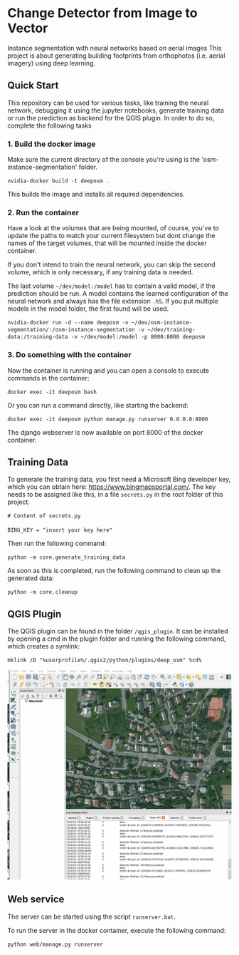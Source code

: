 # Change Detector from Image to Vector
Instance segmentation with neural networks based on aerial images
This project is about generating building footprints from orthophotos (i.e. aerial imagery) using deep learning.


## Quick Start
This repository can be used for various tasks, like training the neural network, debugging it using the jupyter notebooks, generate training data or run the prediction as backend for the QGIS plugin.
In order to do so, complete the following tasks

### 1. Build the docker image
Make sure the current directory of the console you're using is the 'osm-instance-segmentation' folder.
```
nvidia-docker build -t deeposm .
```

This builds the image and installs all required dependencies.

### 2. Run the container
Have a look at the volumes that are being mounted, of course, you've to update the paths to match your current filesystem but dont change the names of the target volumes, that will be mounted inside the docker container.

If you don't intend to train the neural network, you can skip the second volume, which is only necessary, if any training data is needed.

The last volume `~/dev/model:/model` has to contain a valid model, if the prediction should be run. A model contains the learned configuration of the neural network and always has the file extension `.h5`. If you put multiple models in the model folder, the first found will be used.

```
nvidia-docker run -d --name deeposm -v ~/dev/osm-instance-segmentation/:/osm-instance-segmentation -v ~/dev/training-data:/training-data -v ~/dev/model:/model -p 8000:8000 deeposm
```

### 3. Do something with the container

Now the container is running and you can open a console to execute commands in the container:
```
docker exec -it deeposm bash
```

Or you can run a command directly, like starting the backend:
```
docker exec -it deeposm python manage.py runserver 0.0.0.0:8000
```

The django webserver is now available on port 8000 of the docker container.



## Training Data
To generate the training data, you first need a Microsoft Bing developer key, which you can obtain here: https://www.bingmapsportal.com/.
The key needs to be assigned like this, in a file `secrets.py` in the root folder of this project.

```
# Content of secrets.py

BING_KEY = "insert your key here"
```

Then run the following command:

```
python -m core.generate_training_data
```

As soon as this is completed, run the following command to clean up the generated data:

```
python -m core.cleanup
```


## QGIS Plugin
The QGIS plugin can be found in the folder `/qgis_plugin`. It can be installed by opening a cmd in the plugin folder and running the following command, which creates a symlink:

 ```
mklink /D "%userprofile%/.qgis2/python/plugins/deep_osm" %cd%
 ```

![Alt Text](./sample_data/qgis_prototype.gif)

## Web service
The server can be started using the script ```runserver.bat```.

To run the server in the docker container, execute the following command:

```
python web/manage.py runserver
```